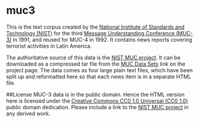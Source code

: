 # muc3
This is the text corpus created by the [National Institute of Standards and Technology (NIST)](http://www.nist.gov/) for the third [Message Understanding Conference (MUC-3)](https://en.wikipedia.org/wiki/Message_Understanding_Conference) in 1991, and reused for MUC-4 in 1992. It contains news reports covering terrorist activities in Latin America.

The authoritative source of this data is the [NIST MUC project](http://www-nlpir.nist.gov/related_projects/muc/). It can be downloaded as a compressed tar file from the [MUC Data Sets](http://www-nlpir.nist.gov/related_projects/muc/muc_data/muc_data_index.html) link on the project page. The data comes as four large plain text files, which have been split up and reformatted here so that each news item is in a separate HTML file.

##License
MUC-3 data is in the public domain. Hence the HTML version here is licensed under the [Creative Commons CC0 1.0 Universal (CC0 1.0)](https://creativecommons.org/publicdomain/zero/1.0/) public domain dedication. Please include a link to the [NIST MUC project](http://www-nlpir.nist.gov/related_projects/muc/) in any derived work.
